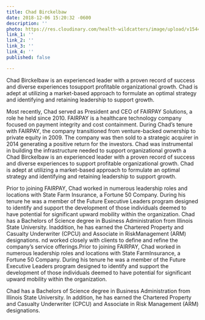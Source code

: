 ```yaml
---
title: Chad Birckelbaw
date: 2018-12-06 15:20:32 -0600
description: ''
photo: https://res.cloudinary.com/health-wildcatters/image/upload/v1544131247/image.png
link_1: ''
link_2: ''
link_3: ''
link_4: ''
published: false

---
```

Chad Birckelbaw is an experienced leader with a proven record of success and diverse experiences tosupport profitable organizational growth. Chad is adept at utilizing a market-based approach to formulate an optimal strategy and identifying and retaining leadership to support growth.

Most recently, Chad served as President and CEO of FAIRPAY Solutions, a role he held since 2010. FAIRPAY is a healthcare technology company focused on payment integrity and cost containment. During Chad’s tenure with FAIRPAY, the company transitioned from venture-backed ownership to private equity in 2009. The company was then sold to a strategic acquirer in 2014 generating a positive return for the investors. Chad was instrumental in building the infrastructure needed to support organizational growth a Chad Birckelbaw is an experienced leader with a proven record of success and diverse experiences to support profitable organizational growth. Chad is adept at utilizing a market-based approach to formulate an optimal strategy and identifying and retaining leadership to support growth.

Prior to joining FAIRPAY, Chad worked in numerous leadership roles and locations with State Farm Insurance, a Fortune 50 Company. During his tenure he was a member of the Future Executive Leaders program designed to identify and support the development of those individuals deemed to have potential for significant upward mobility within the organization. Chad has a Bachelors of Science degree in Business Administration from Illinois State University. Inaddition, he has earned the Chartered Property and Casualty Underwriter (CPCU) and Associate in RiskManagement (ARM) designations. nd worked closely with clients to define and refine the company’s service offerings.Prior to joining FAIRPAY, Chad worked in numerous leadership roles and locations with State FarmInsurance, a Fortune 50 Company. During his tenure he was a member of the Future Executive Leaders program designed to identify and support the development of those individuals deemed to have potential for significant upward mobility within the organization.

Chad has a Bachelors of Science degree in Business Administration from Illinois State University. In addition, he has earned the Chartered Property and Casualty Underwriter (CPCU) and Associate in Risk Management (ARM) designations.
